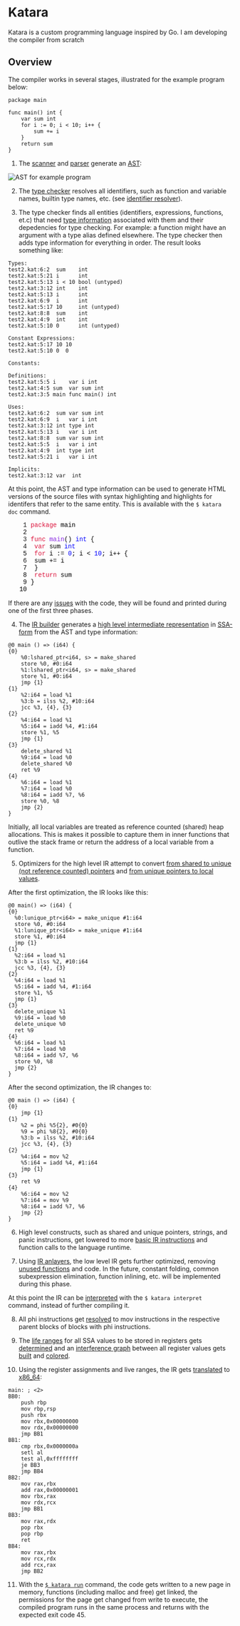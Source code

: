 # Katara

Katara is a custom programming language inspired by Go. I am developing the compiler from scratch 

## Overview

The compiler works in several stages, illustrated for the example program below:

```
package main

func main() int {
    var sum int
    for i := 0; i < 10; i++ {
        sum += i
    }
    return sum
}
```

1. The [scanner](https://github.com/arneph/Katara/tree/master/src/lang/processors/scanner) and 
[parser](https://github.com/arneph/Katara/tree/master/src/lang/processors/parser) generate an 
[AST](https://github.com/arneph/Katara/tree/master/src/lang/representation/ast):

![AST for example program](https://github.com/arneph/Katara/docs/example1.ast.png?raw=true)

2. The [type checker](https://github.com/arneph/Katara/tree/master/src/lang/processors/type_checker)
resolves all identifiers, such as function and variable names, builtin type 
names, etc. (see 
[identifier resolver](https://github.com/arneph/Katara/blob/master/src/lang/processors/type_checker/identifier_resolver.cc)).

3. The type checker finds all entities (identifiers, expressions, functions, et.c) that need 
[type information](https://github.com/arneph/Katara/tree/master/src/lang/representation/types)
associated with them and their depedencies for type checking. For example: a function 
might have an argument with a type alias defined elsewhere. The type checker then adds type 
information for everything in order. The result looks something like:

```
Types:
test2.kat:6:2  sum    int           
test2.kat:5:21 i      int           
test2.kat:5:13 i < 10 bool (untyped)
test2.kat:3:12 int    int           
test2.kat:5:13 i      int           
test2.kat:6:9  i      int           
test2.kat:5:17 10     int (untyped) 
test2.kat:8:8  sum    int           
test2.kat:4:9  int    int           
test2.kat:5:10 0      int (untyped) 

Constant Expressions:
test2.kat:5:17 10 10
test2.kat:5:10 0  0 

Constants:

Definitions:
test2.kat:5:5 i    var i int      
test2.kat:4:5 sum  var sum int    
test2.kat:3:5 main func main() int

Uses:
test2.kat:6:2  sum var sum int
test2.kat:6:9  i   var i int  
test2.kat:3:12 int type int   
test2.kat:5:13 i   var i int  
test2.kat:8:8  sum var sum int
test2.kat:5:5  i   var i int  
test2.kat:4:9  int type int   
test2.kat:5:21 i   var i int  

Implicits:
test2.kat:3:12 var  int
```

At this point, the AST and type information can be used to generate HTML versions of the source 
files with syntax highlighting and highlights for identifers that refer to the same entity. This is
available with the `$ katara doc` command.

<div style="font-family:'Courier New'">
&nbsp;&nbsp;&nbsp;&nbsp;&#49;&nbsp;<span style="color:crimson">package</span>&nbsp;<span id="p9" style="color:black">main</span><span style="color:black"><br/>
&nbsp;&nbsp;&nbsp;&nbsp;&#50;&nbsp;</span><br/>
&nbsp;&nbsp;&nbsp;&nbsp;&#51;&nbsp;<span style="color:crimson">func</span>&nbsp;<a href="test2.kat.html#p20" onmouseover="var xs = document.getElementsByClassName('p20');for (var i = 0; i < xs.length; i++) {    xs.item(i).style.backgroundColor='whitesmoke';} document.getElementById('p20').style.backgroundColor='yellow';" onmouseout="var xs = document.getElementsByClassName('p20');for (var i = 0; i < xs.length; i++) {    xs.item(i).style.backgroundColor='white';} " style="text-decoration:none"><span id="p20" class="p20" style="color:blueviolet">main</span></a><span style="color:black">&#40;</span><span style="color:black">&#41;</span>&nbsp;<span id="p27" style="color:blue">int</span>&nbsp;<span style="color:black">{</span><br/>
&nbsp;&nbsp;&nbsp;&nbsp;&#52;&nbsp;&#9;<span style="color:crimson">var</span>&nbsp;<a href="test2.kat.html#p38" onmouseover="var xs = document.getElementsByClassName('p38');for (var i = 0; i < xs.length; i++) {    xs.item(i).style.backgroundColor='whitesmoke';} document.getElementById('p38').style.backgroundColor='yellow';" onmouseout="var xs = document.getElementsByClassName('p38');for (var i = 0; i < xs.length; i++) {    xs.item(i).style.backgroundColor='white';} " style="text-decoration:none"><span id="p38" class="p38" style="color:black">sum</span></a>&nbsp;<span id="p42" style="color:blue">int</span><span style="color:black"><br/>
&nbsp;&nbsp;&nbsp;&nbsp;&#53;&nbsp;</span>&#9;<span style="color:crimson">for</span>&nbsp;<a href="test2.kat.html#p51" onmouseover="var xs = document.getElementsByClassName('p51');for (var i = 0; i < xs.length; i++) {    xs.item(i).style.backgroundColor='whitesmoke';} document.getElementById('p51').style.backgroundColor='yellow';" onmouseout="var xs = document.getElementsByClassName('p51');for (var i = 0; i < xs.length; i++) {    xs.item(i).style.backgroundColor='white';} " style="text-decoration:none"><span id="p51" class="p51" style="color:black">i</span></a>&nbsp;<span style="color:black">&#58;&#61;</span>&nbsp;<span style="color:blue">&#48;</span><span style="color:black">&#59;</span>&nbsp;<a href="test2.kat.html#p51" onmouseover="var xs = document.getElementsByClassName('p51');for (var i = 0; i < xs.length; i++) {    xs.item(i).style.backgroundColor='whitesmoke';} document.getElementById('p51').style.backgroundColor='yellow';" onmouseout="var xs = document.getElementsByClassName('p51');for (var i = 0; i < xs.length; i++) {    xs.item(i).style.backgroundColor='white';} " style="text-decoration:none"><span id="p59" class="p51" style="color:black">i</span></a>&nbsp;<span style="color:black">&#60;</span>&nbsp;<span style="color:blue">&#49;&#48;</span><span style="color:black">&#59;</span>&nbsp;<a href="test2.kat.html#p51" onmouseover="var xs = document.getElementsByClassName('p51');for (var i = 0; i < xs.length; i++) {    xs.item(i).style.backgroundColor='whitesmoke';} document.getElementById('p51').style.backgroundColor='yellow';" onmouseout="var xs = document.getElementsByClassName('p51');for (var i = 0; i < xs.length; i++) {    xs.item(i).style.backgroundColor='white';} " style="text-decoration:none"><span id="p67" class="p51" style="color:black">i</span></a><span style="color:black">&#43;&#43;</span>&nbsp;<span style="color:black">{</span><br/>
&nbsp;&nbsp;&nbsp;&nbsp;&#54;&nbsp;&#9;&#9;<a href="test2.kat.html#p38" onmouseover="var xs = document.getElementsByClassName('p38');for (var i = 0; i < xs.length; i++) {    xs.item(i).style.backgroundColor='whitesmoke';} document.getElementById('p38').style.backgroundColor='yellow';" onmouseout="var xs = document.getElementsByClassName('p38');for (var i = 0; i < xs.length; i++) {    xs.item(i).style.backgroundColor='white';} " style="text-decoration:none"><span id="p75" class="p38" style="color:black">sum</span></a>&nbsp;<span style="color:black">&#43;&#61;</span>&nbsp;<a href="test2.kat.html#p51" onmouseover="var xs = document.getElementsByClassName('p51');for (var i = 0; i < xs.length; i++) {    xs.item(i).style.backgroundColor='whitesmoke';} document.getElementById('p51').style.backgroundColor='yellow';" onmouseout="var xs = document.getElementsByClassName('p51');for (var i = 0; i < xs.length; i++) {    xs.item(i).style.backgroundColor='white';} " style="text-decoration:none"><span id="p82" class="p51" style="color:black">i</span></a><span style="color:black"><br/>
&nbsp;&nbsp;&nbsp;&nbsp;&#55;&nbsp;</span>&#9;<span style="color:black">}</span><span style="color:black"><br/>
&nbsp;&nbsp;&nbsp;&nbsp;&#56;&nbsp;</span>&#9;<span style="color:crimson">return</span>&nbsp;<a href="test2.kat.html#p38" onmouseover="var xs = document.getElementsByClassName('p38');for (var i = 0; i < xs.length; i++) {    xs.item(i).style.backgroundColor='whitesmoke';} document.getElementById('p38').style.backgroundColor='yellow';" onmouseout="var xs = document.getElementsByClassName('p38');for (var i = 0; i < xs.length; i++) {    xs.item(i).style.backgroundColor='white';} " style="text-decoration:none"><span id="p95" class="p38" style="color:black">sum</span></a><span style="color:black"><br/>
&nbsp;&nbsp;&nbsp;&nbsp;&#57;&nbsp;</span><span style="color:black">}</span><span style="color:black"><br/>
&nbsp;&nbsp;&nbsp;&#49;&#48;&nbsp;</span>
</div>

If there are any [issues](https://github.com/arneph/Katara/blob/master/src/lang/processors/issues/issues.h)
with the code, they will be found and printed during one of the first three phases.

4. The [IR builder](https://github.com/arneph/Katara/tree/master/src/lang/processors/ir/builder) 
generates a 
[high level intermediate representation](https://github.com/arneph/Katara/tree/master/src/lang/representation/ir_extension) 
in [SSA-form](https://en.wikipedia.org/wiki/Static_single-assignment_form) from the AST and type 
information:

```
@0 main () => (i64) {
{0}
    %0:lshared_ptr<i64, s> = make_shared
    store %0, #0:i64
    %1:lshared_ptr<i64, s> = make_shared
    store %1, #0:i64
    jmp {1}
{1}
    %2:i64 = load %1
    %3:b = ilss %2, #10:i64
    jcc %3, {4}, {3}
{2}
    %4:i64 = load %1
    %5:i64 = iadd %4, #1:i64
    store %1, %5
    jmp {1}
{3}
    delete_shared %1
    %9:i64 = load %0
    delete_shared %0
    ret %9
{4}
    %6:i64 = load %1
    %7:i64 = load %0
    %8:i64 = iadd %7, %6
    store %0, %8
    jmp {2}
}
```

Initially, all local variables are treated as reference counted (shared) heap allocations. This is 
makes it possible to capture them in inner functions that outlive the stack frame or return the 
address of a local variable from a function.

5. Optimizers for the high level IR attempt to convert 
[from shared to unique (not reference counted) pointers](https://github.com/arneph/Katara/blob/master/src/lang/processors/ir/optimizers/shared_to_unique_pointer_optimizer.cc)
and [from unique pointers to local values](https://github.com/arneph/Katara/blob/master/src/lang/processors/ir/optimizers/unique_pointer_to_local_value_optimizer.cc).

After the first optimization, the IR looks like this:

```
@0 main() => (i64) {
{0}
  %0:lunique_ptr<i64> = make_unique #1:i64
  store %0, #0:i64
  %1:lunique_ptr<i64> = make_unique #1:i64
  store %1, #0:i64
  jmp {1}
{1}
  %2:i64 = load %1
  %3:b = ilss %2, #10:i64
  jcc %3, {4}, {3}
{2}
  %4:i64 = load %1
  %5:i64 = iadd %4, #1:i64
  store %1, %5
  jmp {1}
{3}
  delete_unique %1
  %9:i64 = load %0
  delete_unique %0
  ret %9
{4}
  %6:i64 = load %1
  %7:i64 = load %0
  %8:i64 = iadd %7, %6
  store %0, %8
  jmp {2}
}
```

After the second optimization, the IR changes to:

```
@0 main () => (i64) {
{0}
    jmp {1}
{1}
    %2 = phi %5{2}, #0{0}
    %9 = phi %8{2}, #0{0}
    %3:b = ilss %2, #10:i64
    jcc %3, {4}, {3}
{2}
    %4:i64 = mov %2
    %5:i64 = iadd %4, #1:i64
    jmp {1}
{3}
    ret %9
{4}
    %6:i64 = mov %2
    %7:i64 = mov %9
    %8:i64 = iadd %7, %6
    jmp {2}
}
```

6. High level constructs, such as shared and unique pointers, strings, and panic instructions, get
lowered to more 
[basic IR instructions](https://github.com/arneph/Katara/blob/master/src/ir/representation/instrs.h)
and function calls to the language runtime.

7. Using [IR anlayers](https://github.com/arneph/Katara/tree/master/src/ir/analyzers), the low level IR gets further optimized, removing 
[unused functions](https://github.com/arneph/Katara/blob/master/src/ir/optimizers/func_call_graph_optimizer.cc) 
and code. In the future, 
constant folding, common subexpression elimination, function inlining, etc. will be implemented 
during this phase.

At this point the IR can be 
[interpreted](https://github.com/arneph/Katara/blob/master/src/ir/interpreter/interpreter.h) 
with the `$ katara interpret` command, instead of further compiling it.

8. All phi instructions get
[resolved](https://github.com/arneph/Katara/blob/master/src/ir/processors/phi_resolver.cc)
to mov instructions in the respective parent blocks of blocks 
with phi instructions.

9. The [life ranges](https://github.com/arneph/Katara/blob/master/src/ir/info/func_live_ranges.h)
for all SSA values to be stored in registers gets 
[determined](https://github.com/arneph/Katara/blob/master/src/ir/analyzers/live_range_analyzer.cc)
and an 
[interference graph](https://github.com/arneph/Katara/blob/master/src/ir/info/interference_graph.h) 
between all register values gets 
[built](https://github.com/arneph/Katara/blob/master/src/ir/analyzers/interference_graph_builder.cc)
and 
[colored](https://github.com/arneph/Katara/blob/master/src/ir/analyzers/interference_graph_colorer.cc).

10. Using the register assignments and live ranges, the IR gets 
[translated](https://github.com/arneph/Katara/tree/master/src/x86_64/ir_translator) 
to [x86_64](https://github.com/arneph/Katara/tree/master/src/x86_64):

```
main: ; <2>
BB0:
    push rbp
    mov rbp,rsp
    push rbx
    mov rbx,0x00000000
    mov rdx,0x00000000
    jmp BB1
BB1:
    cmp rbx,0x0000000a
    setl al
    test al,0xffffffff
    je BB3
    jmp BB4
BB2:
    mov rax,rbx
    add rax,0x00000001
    mov rbx,rax
    mov rdx,rcx
    jmp BB1
BB3:
    mov rax,rdx
    pop rbx
    pop rbp
    ret
BB4:
    mov rax,rbx
    mov rcx,rdx
    add rcx,rax
    jmp BB2
```

11. With the [`$ katara run`](https://github.com/arneph/Katara/blob/master/src/cmd/run.cc) command,
the code gets written to a new page in memory, functions (including malloc and free) get linked,
the permissions for the page get changed from write to execute, the compiled program runs in the
same process and returns with the expected exit code 45.
